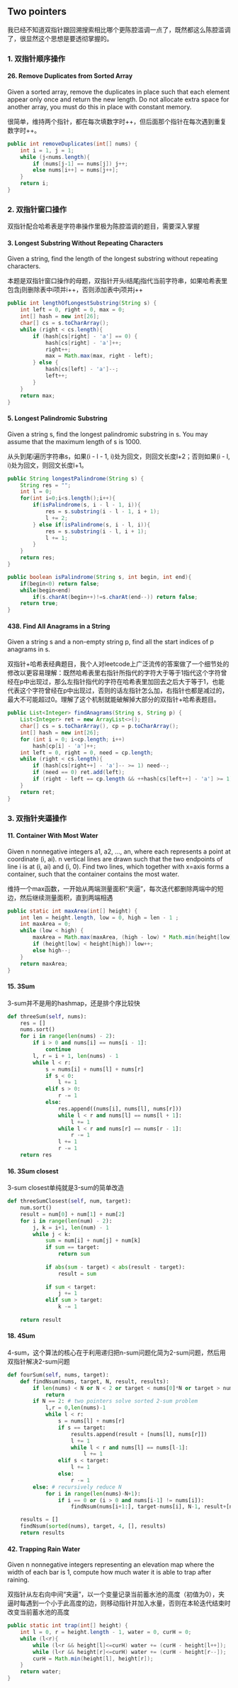## Two pointers
我已经不知道双指针跟回溯搜索相比哪个更陈腔滥调一点了，既然都这么陈腔滥调了，很显然这个思想是要透彻掌握的。
### 1. 双指针顺序操作
#### 26. Remove Duplicates from Sorted Array
Given a sorted array, remove the duplicates in place such that each element appear only once and return the new length.
Do not allocate extra space for another array, you must do this in place with constant memory.

很简单，维持两个指针，都在每次填数字时++，但后面那个指针在每次遇到重复数字时++。
```java
public int removeDuplicates(int[] nums) {
    int i = 1, j = 1;
    while (j<nums.length){
        if (nums[j‐1] == nums[j]) j++;
        else nums[i++] = nums[j++];
    }
    return i;
}
```
### 2. 双指针窗口操作
双指针配合哈希表是字符串操作里极为陈腔滥调的题目，需要深入掌握
#### 3. Longest Substring Without Repeating Characters
Given a string, find the length of the longest substring without repeating characters.

本题是双指针窗口操作的母题，双指针开头i结尾j指代当前字符串，如果哈希表里包含j则删除表中i项并i++，否则添加表中j项并j++
```java
public int lengthOfLongestSubstring(String s) {     
    int left = 0, right = 0, max = 0;
    int[] hash = new int[26];
    char[] cs = s.toCharArray();
    while (right < cs.length){
        if (hash[cs[right] - 'a'] == 0) {
            hash[cs[right] - 'a']++;
            right++;
            max = Math.max(max, right - left);
        } else {
            hash[cs[left] - 'a']--;
            left++;
        }
    }
    return max;
}
```
#### 5. Longest Palindromic Substring
Given a string s, find the longest palindromic substring in s. You may assume that the maximum length of s is 1000.

从头到尾i遍历字符串s，如果(i - l - 1, i)处为回文，则回文长度l+2；否则如果(i - l, i)处为回文，则回文长度l+1。
```java
public String longestPalindrome(String s) {
    String res = "";
    int l = 0;
    for(int i=0;i<s.length();i++){
        if(isPalindrome(s, i - l - 1, i)){
            res = s.substring(i - l - 1, i + 1);
            l += 2;
        } else if(isPalindrome(s, i - l, i)){
            res = s.substring(i - l, i + 1);
            l += 1;
        }
    }
    return res;
}

public boolean isPalindrome(String s, int begin, int end){
    if(begin<0) return false;
    while(begin<end)
        if(s.charAt(begin++)!=s.charAt(end--)) return false;
    return true;
}
```

#### 438. Find All Anagrams in a String
Given a string s and a non-empty string p, find all the start indices of p anagrams in s.

双指针+哈希表经典题目，我个人对leetcode上广泛流传的答案做了一个细节处的修改以更容易理解：既然哈希表里右指针所指代的字符大于等于1指代这个字符曾经在p中出现过，那么左指针指代的字符在哈希表里加回去之后大于等于1，也能代表这个字符曾经在p中出现过，否则的话左指针怎么加，右指针也都是减过的，最大不可能超过0。理解了这个机制就能破解掉大部分的双指针+哈希表题目。
```java
public List<Integer> findAnagrams(String s, String p) {
    List<Integer> ret = new ArrayList<>();
    char[] cs = s.toCharArray(), cp = p.toCharArray();
    int[] hash = new int[26];
    for (int i = 0; i<cp.length; i++)
        hash[cp[i] - 'a']++;
    int left = 0, right = 0, need = cp.length;
    while (right < cs.length){
        if (hash[cs[right++] - 'a']-- >= 1) need--;
        if (need == 0) ret.add(left);
        if (right - left == cp.length && ++hash[cs[left++] - 'a'] >= 1) need++;
    }
    return ret;
}
```
### 3. 双指针夹逼操作
#### 11. Container With Most Water
Given n nonnegative integers a1, a2, ..., an, where each represents a point at coordinate (i, ai). n vertical lines are drawn such that the two endpoints of line i is at (i, ai) and (i, 0). Find two lines, which together with x=axis forms a container,
such that the container contains the most water.

维持一个max函数，一开始从两端测量面积“夹逼”，每次迭代都删除两端中的短边，然后继续测量面积，直到两端相遇
```java
public static int maxArea(int[] height) {
    int len = height.length, low = 0, high = len - 1 ;
    int maxArea = 0;
    while (low < high) {
        maxArea = Math.max(maxArea, (high - low) * Math.min(height[low], height[high]));
        if (height[low] < height[high]) low++;
        else high--;
    }
    return maxArea;
}
```
#### 15. 3Sum

3-sum并不是用的hashmap，还是排个序比较快
```py
def threeSum(self, nums):
    res = []
    nums.sort()
    for i in range(len(nums) - 2):
        if i > 0 and nums[i] == nums[i - 1]:
            continue
        l, r = i + 1, len(nums) - 1
        while l < r:
            s = nums[i] + nums[l] + nums[r]
            if s < 0:
                l += 1
            elif s > 0:
                r -= 1
            else:
                res.append((nums[i], nums[l], nums[r]))
                while l < r and nums[l] == nums[l + 1]:
                    l += 1
                while l < r and nums[r] == nums[r - 1]:
                    r -= 1
                l += 1
                r -= 1
    return res
```
#### 16. 3Sum closest

3-sum closest单纯就是3-sum的简单改造
```py
def threeSumClosest(self, num, target):
    num.sort()
    result = num[0] + num[1] + num[2]
    for i in range(len(num) - 2):
        j, k = i+1, len(num) - 1
        while j < k:
            sum = num[i] + num[j] + num[k]
            if sum == target:
                return sum
            
            if abs(sum - target) < abs(result - target):
                result = sum
            
            if sum < target:
                j += 1
            elif sum > target:
                k -= 1
        
    return result
```

#### 18. 4Sum
4-sum，这个算法的核心在于利用递归把n-sum问题化简为2-sum问题，然后用双指针解决2-sum问题
```py
def fourSum(self, nums, target):
    def findNsum(nums, target, N, result, results):
        if len(nums) < N or N < 2 or target < nums[0]*N or target > nums[-1]*N:  # early termination
            return
        if N == 2: # two pointers solve sorted 2-sum problem
            l,r = 0,len(nums)-1
            while l < r:
                s = nums[l] + nums[r]
                if s == target:
                    results.append(result + [nums[l], nums[r]])
                    l += 1
                    while l < r and nums[l] == nums[l-1]:
                        l += 1
                elif s < target:
                    l += 1
                else:
                    r -= 1
        else: # recursively reduce N
            for i in range(len(nums)-N+1):
                if i == 0 or (i > 0 and nums[i-1] != nums[i]):
                    findNsum(nums[i+1:], target-nums[i], N-1, result+[nums[i]], results)

    results = []
    findNsum(sorted(nums), target, 4, [], results)
    return results
```   
    
#### 42. Trapping Rain Water
Given n nonnegative integers representing an elevation map where the width of each bar is 1, compute how much water it is able to trap after raining.

双指针从左右向中间“夹逼”，以一个变量记录当前蓄水池的高度（初值为0），夹逼时每遇到一个小于此高度的边，则移动指针并加入水量，否则在本轮迭代结束时改变当前蓄水池的高度
```java
public static int trap(int[] height) {
    int l = 0, r = height.length - 1, water = 0, curH = 0;
    while (l<r){
        while (l<r && height[l]<=curH) water += (curH - height[l++]);
        while (l<r && height[r]<=curH) water += (curH - height[r--]);
        curH = Math.min(height[l], height[r]);
    }
    return water;
}
```
